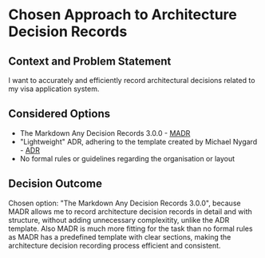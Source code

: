 # Chosen Approach to Architecture Decision Records

## Context and Problem Statement

I want to accurately and efficiently record architectural decisions related to my visa application system.

## Considered Options

* The Markdown Any Decision Records 3.0.0 - [MADR](https://adr.github.io/madr/)
* "Lightweight" ADR, adhering to the template created by Michael Nygard - [ADR](https://adr.github.io/)
* No formal rules or guidelines regarding the organisation or layout

## Decision Outcome

Chosen option: "The Markdown Any Decision Records 3.0.0", because MADR allows me to record architecture decision records in detail and with structure, without adding unnecessary complexitity, unlike the ADR template. Also MADR is much more fitting for the task than no formal rules as MADR has a predefined template with clear sections, making the architecture decision recording process efficient and consistent.
